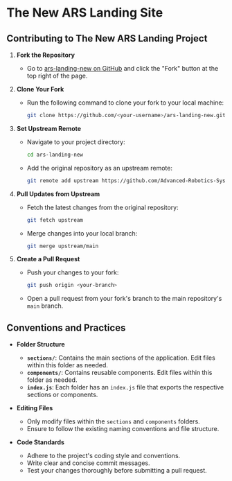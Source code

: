 # The New ARS Landing Site

## Contributing to The New ARS Landing Project

1. **Fork the Repository**
   - Go to [ars-landing-new on GitHub](https://github.com/Advanced-Robotics-Systems/ars-landing-new) and click the "Fork" button at the top right of the page.

2. **Clone Your Fork**
   - Run the following command to clone your fork to your local machine:
     ```bash
     git clone https://github.com/<your-username>/ars-landing-new.git
     ```

3. **Set Upstream Remote**
   - Navigate to your project directory:
     ```bash
     cd ars-landing-new
     ```
   - Add the original repository as an upstream remote:
     ```bash
     git remote add upstream https://github.com/Advanced-Robotics-Systems/ars-landing-new.git
     ```

4. **Pull Updates from Upstream**
   - Fetch the latest changes from the original repository:
     ```bash
     git fetch upstream
     ```
   - Merge changes into your local branch:
     ```bash
     git merge upstream/main
     ```

5. **Create a Pull Request**
   - Push your changes to your fork:
     ```bash
     git push origin <your-branch>
     ```
   - Open a pull request from your fork's branch to the main repository's `main` branch.

## Conventions and Practices

- **Folder Structure**
  - **`sections/`**: Contains the main sections of the application. Edit files within this folder as needed.
  - **`components/`**: Contains reusable components. Edit files within this folder as needed.
  - **`index.js`**: Each folder has an `index.js` file that exports the respective sections or components.

- **Editing Files**
  - Only modify files within the `sections` and `components` folders.
  - Ensure to follow the existing naming conventions and file structure.

- **Code Standards**
  - Adhere to the project's coding style and conventions.
  - Write clear and concise commit messages.
  - Test your changes thoroughly before submitting a pull request.
